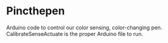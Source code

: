 # Pincthepen
Arduino code to control our color sensing, color-changing pen.
CalibrateSenseActuate is the proper Arduino file to run.
